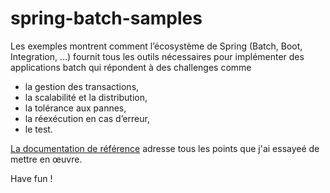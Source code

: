 # spring-batch-samples

Les exemples montrent comment l’écosystème de Spring (Batch, Boot, Integration, …) 
fournit tous les outils nécessaires pour implémenter des applications batch qui répondent 
à des challenges comme 
- la gestion des transactions, 
- la scalabilité et la distribution, 
- la tolérance aux pannes,
- la réexécution en cas d’erreur, 
- le test.

[La documentation de référence](https://docs.spring.io/spring-batch/docs/current/reference/html/index-single.html) adresse tous les points que j'ai essayeé de mettre en œuvre.

Have fun !
